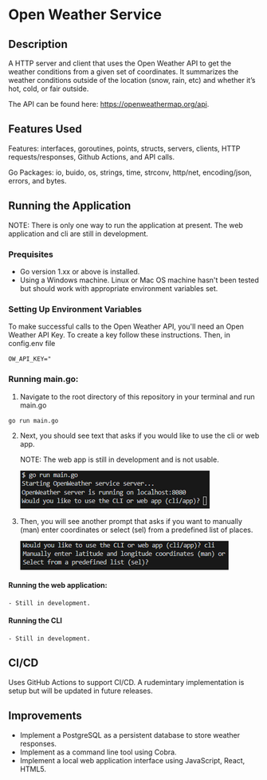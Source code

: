 # Open Weather Service

## Description
A HTTP server and client that uses the Open Weather API to get the weather conditions from a given set of coordinates. It summarizes the weather conditions outside of the location (snow, rain, etc) and whether it’s hot, cold, or fair outside.

The API can be found here: https://openweathermap.org/api.

## Features Used
Features: interfaces, goroutines, points, structs, servers, clients, HTTP requests/responses, Github Actions, and API calls.

Go Packages: io, buido, os, strings, time, strconv, http/net, encoding/json, errors, and bytes.


## Running the Application
NOTE: There is only one way to run the application at present. The web application and cli are still in development.

### Prequisites
* Go version 1.xx or above is installed.
* Using a Windows machine. Linux or Mac OS machine hasn't been tested but should work with appropriate environment variables set.

### Setting Up Environment Variables
To make successful calls to the Open Weather API, you'll need an Open Weather API Key. To create a key follow these instructions. Then, in config.env file
```
OW_API_KEY=" 
```

### Running main.go:
1. Navigate to the root directory of this repository in your terminal and run main.go
```
go run main.go
```
2. Next, you should see text that asks if you would like to use the cli or web app. 

    NOTE: The web app is still in development and is not usable.

    ![Alt text](docs/images/cli_app_prompt.png)

3. Then, you will see another prompt that asks if you want to manually (man) enter coordinates or select (sel) from a predefined list of places.
    
    ![Alt text](docs/images/man_sel_prompt.png)

#### Running the web application:
    - Still in development.

#### Running the CLI
    - Still in development.

## CI/CD
Uses GitHub Actions to support CI/CD. A rudemintary implementation is setup but will be updated in future releases.

## Improvements
- Implement a PostgreSQL as a persistent database to store weather responses.
- Implement as a command line tool using Cobra.
- Implement a local web application interface using JavaScript, React, HTML5.